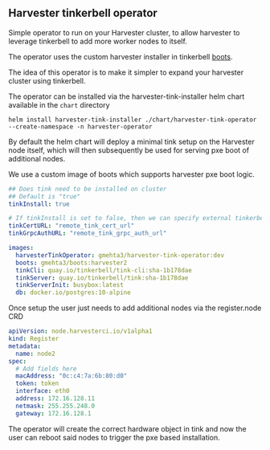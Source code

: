 ## Harvester tinkerbell operator
Simple operator to run on your Harvester cluster, to allow harvester to leverage tinkerbell to add more worker nodes to itself.

The operator uses the custom harvester installer in tinkerbell [boots](https://github.com/ibrokethecloud/boots/tree/harvester/installers/harvester).

The idea of this operator is to make it simpler to expand your harvester cluster using tinkerbell.

The operator can be installed via the harvester-tink-installer helm chart available in the `chart` directory

```bigquery
helm install harvester-tink-installer ./chart/harvester-tink-operator --create-namespace -n harvester-operator
```

By default the helm chart will deploy a minimal tink setup on the Harvester node itself, which will then subsequently be used for serving pxe boot of additional nodes.

We use a custom image of boots which supports harvester pxe boot logic.

```yaml
## Does tink need to be installed on cluster
## Default is "true"
tinkInstall: true

# If tinkInstall is set to false, then we can specify external tinkerbell setup
tinkCertURL: "remote_tink_cert_url"
tinkGrpcAuthURL: "remote_tink_grpc_auth_url"

images:
  harvesterTinkOperator: gmehta3/harvester-tink-operator:dev
  boots: gmehta3/boots:harvester2
  tinkCli: quay.io/tinkerbell/tink-cli:sha-1b178dae
  tinkServer: quay.io/tinkerbell/tink:sha-1b178dae
  tinkServerInit: busybox:latest
  db: docker.io/postgres:10-alpine
```

Once setup the user just needs to add additional nodes via the register.node CRD

```yaml
apiVersion: node.harvesterci.io/v1alpha1
kind: Register
metadata:
  name: node2
spec:
  # Add fields here
  macAddress: "0c:c4:7a:6b:80:d0"
  token: token
  interface: eth0
  address: 172.16.128.11
  netmask: 255.255.248.0
  gateway: 172.16.128.1
```


The operator will create the correct hardware object in tink and now the user can reboot said nodes to trigger the pxe based installation.

